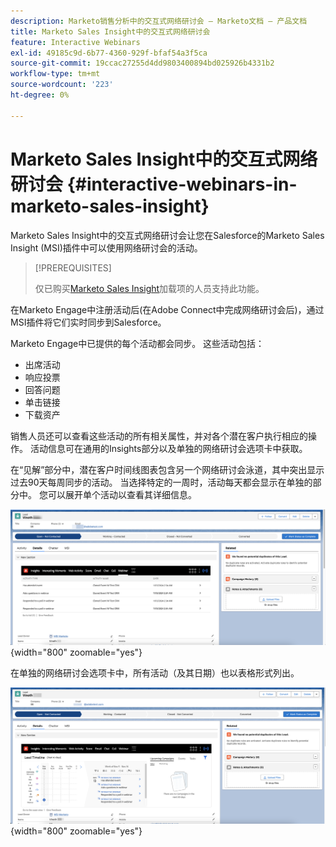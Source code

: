 ```yaml
---
description: Marketo销售分析中的交互式网络研讨会 — Marketo文档 — 产品文档
title: Marketo Sales Insight中的交互式网络研讨会
feature: Interactive Webinars
exl-id: 49185c9d-6b77-4360-929f-bfaf54a3f5ca
source-git-commit: 19ccac27255d4dd9803400894bd025926b4331b2
workflow-type: tm+mt
source-wordcount: '223'
ht-degree: 0%

---
```


# Marketo Sales Insight中的交互式网络研讨会 {#interactive-webinars-in-marketo-sales-insight}

Marketo Sales Insight中的交互式网络研讨会让您在Salesforce的Marketo Sales Insight (MSI)插件中可以使用网络研讨会的活动。

>[!PREREQUISITES]
>
>仅已购买[Marketo Sales Insight](https://business.adobe.com/products/marketo/sales-intelligence-engagement.html)加载项的人员支持此功能。

在Marketo Engage中注册活动后(在Adobe Connect中完成网络研讨会后)，通过MSI插件将它们实时同步到Salesforce。

Marketo Engage中已提供的每个活动都会同步。 这些活动包括：

* 出席活动
* 响应投票
* 回答问题
* 单击链接
* 下载资产

销售人员还可以查看这些活动的所有相关属性，并对各个潜在客户执行相应的操作。 活动信息可在通用的Insights部分以及单独的网络研讨会选项卡中获取。

在“见解”部分中，潜在客户时间线图表包含另一个网络研讨会泳道，其中突出显示过去90天每周同步的活动。 当选择特定的一周时，活动每天都会显示在单独的部分中。 您可以展开单个活动以查看其详细信息。

![](assets/interactive-webinars-in-marketo-sales-insight-1.png){width="800" zoomable="yes"}

在单独的网络研讨会选项卡中，所有活动（及其日期）也以表格形式列出。

![](assets/interactive-webinars-in-marketo-sales-insight-2.png){width="800" zoomable="yes"}
